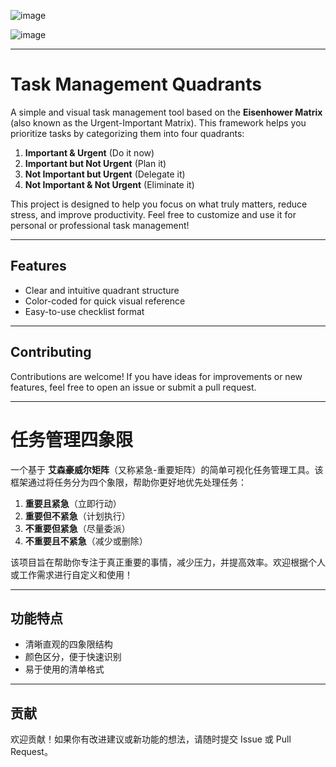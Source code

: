 ![image](https://github.com/user-attachments/assets/1e6257cc-54ab-43dc-a76d-c9bb8119ccc7)

![image](https://github.com/user-attachments/assets/a79fdbd1-797e-43c0-8b37-ade725adf494)


---

# Task Management Quadrants

A simple and visual task management tool based on the **Eisenhower Matrix** (also known as the Urgent-Important Matrix). This framework helps you prioritize tasks by categorizing them into four quadrants:

1. **Important & Urgent** (Do it now)  
2. **Important but Not Urgent** (Plan it)  
3. **Not Important but Urgent** (Delegate it)  
4. **Not Important & Not Urgent** (Eliminate it)  

This project is designed to help you focus on what truly matters, reduce stress, and improve productivity. Feel free to customize and use it for personal or professional task management!

---

## Features
- Clear and intuitive quadrant structure  
- Color-coded for quick visual reference  
- Easy-to-use checklist format  

---

## Contributing
Contributions are welcome! If you have ideas for improvements or new features, feel free to open an issue or submit a pull request.

---

# 任务管理四象限

一个基于 **艾森豪威尔矩阵**（又称紧急-重要矩阵）的简单可视化任务管理工具。该框架通过将任务分为四个象限，帮助你更好地优先处理任务：

1. **重要且紧急**（立即行动）  
2. **重要但不紧急**（计划执行）  
3. **不重要但紧急**（尽量委派）  
4. **不重要且不紧急**（减少或删除）  

该项目旨在帮助你专注于真正重要的事情，减少压力，并提高效率。欢迎根据个人或工作需求进行自定义和使用！

---

## 功能特点
- 清晰直观的四象限结构  
- 颜色区分，便于快速识别  
- 易于使用的清单格式  

---

## 贡献
欢迎贡献！如果你有改进建议或新功能的想法，请随时提交 Issue 或 Pull Request。



